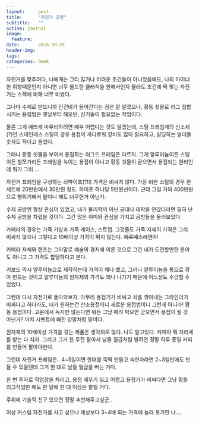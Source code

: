 ```yaml
---
layout:     post
title:      "자전거 공방"
subtitle:   ""
active: journal
image:
  feature: 
date:       2016-10-25
header-img: 
tags: 
categories: Geek
---
```


자전거를 맞추려다, 나에게는 그리 많거나 어려운 조건들이 아니었음에도,
나의 마이너한 취향때문인지 아니면 너무 올드한 클래식을 원해서인지 몰라도 조건에 딱 맞는 자전거는 스펙에 비해 너무 비쌌다.


그나마 수제로 만드니까 인건비가 들어간다는 점은 잘 알겠으나, 황동 쇳물로 러그 접합시키는 용접법은 옛날부터 해오던, 신기술이 필요없는 작업이다.

물론 그게 예쁘게 마무리하려면 매우 어렵다는 것도 알겠는데, 스틸 프레임계의 신소재(?)인 스테인레스 스틸의 경우 용접이 까다로워 장비도 많이 필요하고, 빌딩하는 빌더들 숫자도 적다고 들었다.

그러나 황동 쇳물을 부어서 용접하는 러그드 프레임은 다르지. 그게 알루미늄이든 스뎅이든 철쪼가리든 프레임을 녹이는 용접이 아니고 황동 쇳물이 굳으면서 용접되는 원리인데 뭐가 그리 ...

자전거 프레임을 구성하는 쇠파이프(?!!) 가격은 비싸지 않다. 가장 비싼 스틸의 경우 한 세트에 20만원에서 30만원 정도. 파이프 하나당 5만원선이다.
근데 그걸 거의 400만원으로 뻥튀기해서 팔다니 해도 너무한거 아닌가.


수제 공방엔 항상 관심이 있었고, 내가 물리학이 아닌 공대나 대학을 안갔더라면 필히 난 수제 공방을 차렸을 것이다. 그간 많은 취미와 관심을 가지고 공방들을 둘러보았다.

카메라의 경우는 가죽 가방과 가죽 케이스, 스트랩. 그것들도 가죽 자체의 가격은 그리 비싸지 않으나 그렇다고 10배이상 가격이 뛰지 않는다. ~~헤르메스라면?!!~~

카메라 자체와 렌즈는 그야말로 예술의 경지에 이른 것으로 그건 내가 도전할만한 분야도 아니고 그 가격도 합당하다고 본다. 

키보드 역시 알루미늄으로 제작하는데 가격이 꽤나 쎘고, 그러나 알루미늄을 통으로 깎아 만드는 것이고 알루미늄의 원자재의 가격도 꽤나 나가기 때문에 어느정도 수긍할 수 있었다.


그런데 다시 자전거로 돌아와보자. 아무리 용접기가 비싸고 쇠를 깎아내는 그라인더가 비싸다고 하더라도, 내가 원하는건 산소용접이니 새로운 용접법이니 그런게 아니라! 황동 용접이다. 고온에서 녹지만 않는다면 뭐든 그냥 때려 박으면 굳으면서 용접이 될 것 아닌가? 마치 시멘트에 빠진 양말처럼 말이다.

원자재의 10배이상 가격을 갖는 제품은 생각외로 많다. 나도 알고있다.
커피야 뭐 자리세를 받는 다 치자. 그리고 그거 한 두잔 팔아서 남들 월급처럼 벌려면 정말 하루 종일 커피를 만들어 팔아야한다.


그런데 자전거 프레임은.. 4~5일이면 한대를 뚝딱 만들고 숙련자라면 2~3일만에도 만들 수 있을텐데 그거 한 대로 남들 월급을 버는 거다.

한 번 투자로 작업장을 차리고, 용접 배우기 싫고 어렵고 용접기가 비싸다면 그냥 황동 러그작업만 해도 한 달에 한 대 이상은 팔릴 거다.

주위에 기술직 친구 있으면 정말 추천해주고싶군..


이상 커스텀 자전거를 사고 싶으나 예상보다 3~4배 되는 가격에 놀라 포기한 나....